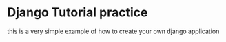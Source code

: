 
# Django Tutorial practice

this is a very simple example of how to create your own django application
